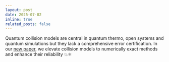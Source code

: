 ```yaml
---
layout: post
date: 2025-07-02 
inline: true
related_posts: false
---
```


Quantum collision models are central in quantum thermo, open systems and quantum simulations but they lack a comprehensive error certification. In our [new paper](https://doi.org/10.1038/s42005-025-02201-2),‬ we elevate collision models to numerically exact methods and enhance their reliability 💥⚛
